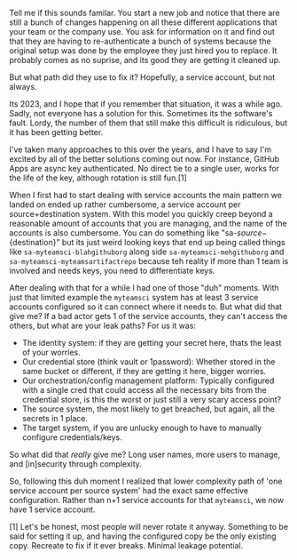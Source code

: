 Tell me if this sounds familar.  You start a new job and notice that there are still a bunch of changes happening on all these different applications that your team or the company use.  You ask for information on it and find out that they are having to re-authenticate a bunch of systems because the original setup was done by the employee they just hired you to replace.  It probably comes as no suprise, and its good they are getting it cleaned up.

But what path did they use to fix it?  Hopefully, a service account, but not always.

Its 2023, and I hope that if you remember that situation, it was a while ago.  Sadly, not everyone has a solution for this.  Sometimes its the software's fault.  Lordy, the number of them that still make this difficult is ridiculous, but it has been getting better.

I've taken many approaches to this over the years, and I have to say I'm excited by all of the better solutions coming out now. For instance, GitHub Apps are async key authenticated. No direct tie to a single user, works for the life of the key, although rotation is still fun.[1]

When I first had to start dealing with service accounts the main pattern we landed on ended up rather cumbersome, a service account per source+destination system.  With this model you quickly creep beyond a reasonable amount of accounts that you are managing, and the name of the accounts is also cumbersome.  You can do something like "sa-${source}-${destination}" but its just weird looking keys that end up being called things like `sa-myteamsci-blahgithuborg` along side `sa-myteamsci-mehgithuborg` and `sa-myteamsci-myteamsartifactrepo` because teh reality if more than 1 team is involved and needs keys, you need to differentiate keys.

After dealing with that for a while I had one of those "duh" moments. With just that limited example the `myteamsci` system has at least 3 service accounts configured so it can connect where it needs to.  But what did that give me?  If a bad actor gets 1 of the service accounts, they can't access the others, but what are your leak paths? For us it was:

* The identity system: if they are getting your secret here, thats the least of your worries.
* Our credential store (think vault or 1password): Whether stored in the same bucket or different, if they are getting it here, bigger worries.
* Our orchestration/config management platform: Typically configured with a single cred that could access all the necessary bits from the credential store, is this the worst or just still a very scary access point?
* The source system, the most likely to get breached, but again, all the secrets in 1 place.
* The target system, if you are unlucky enough to have to manually configure credentials/keys.

So what did that _really_ give me?  Long user names, more users to manage, and [in]security through complexity.

So, following this duh moment I realized that lower complexity path of 'one service account per source system' had the exact same effective configuration. Rather than n+1 service accounts for that `myteamsci`, we now have 1 service account.









[1] Let's be honest, most people will never rotate it anyway.  Something to be said for setting it up, and having the configured copy be the only existing copy.  Recreate to fix if it ever breaks. Minimal leakage potential.

